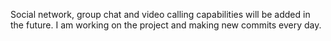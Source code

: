 Social network, group chat and video calling capabilities will be added in the future. I am working on the project and making new commits every day.
